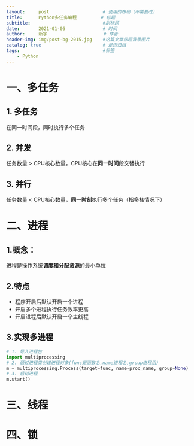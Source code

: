 ```yaml
---
layout:     post                    # 使用的布局（不需要改）
title:      Python多任务编程    		# 标题 
subtitle:    						#副标题
date:       2021-01-06              # 时间
author:     新宇                     # 作者
header-img: img/post-bg-2015.jpg    #这篇文章标题背景图片
catalog: true                       # 是否归档
tags:                               #标签
    - Python
---
```


# 一、多任务

## 1. 多任务
在同一时间段，同时执行多个任务

## 2. 并发
任务数量 > CPU核心数量，CPU核心在**同一时间**段交替执行

## 3. 并行
任务数量 < CPU核心数量，**同一时刻**执行多个任务（指多核情况下）


# 二、进程
## 1.概念：
进程是操作系统**调度和分配资源**的最小单位

## 2.特点
- 程序开启后默认开启一个进程
- 开启多个进程执行任务效率更高
- 开启进程后默认开启一个主线程

## 3.实现多进程

```python
# 1. 导入进程包
import multiprocessing
# 2. 通过进程类创建进程对象(func是函数名,name进程名,group进程组)
m = multiprocessing.Process(target=func, name=proc_name, group=None)
# 3. 启动进程
m.start()	

```

# 三、线程

# 四、锁 
